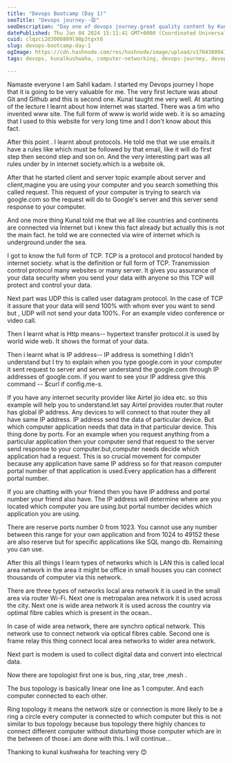 ```yaml
---
title: "Devops Bootcamp (Day 1)"
seoTitle: "Devops journey--😧"
seoDescription: "Day one of devops journey.great quality content by Kunal kushwaha.i gain some knowledge from it."
datePublished: Thu Jan 04 2024 15:11:41 GMT+0000 (Coordinated Universal Time)
cuid: clqzci2d3000809l90p3tgxt6
slug: devops-bootcamp-day-1
ogImage: https://cdn.hashnode.com/res/hashnode/image/upload/v1704380941466/b3a119dd-1356-45b3-8be3-31ace86408ca.jpeg
tags: devops, kunalkushwaha, computer-networking, devops-journey, devops-bootcamp

---
```


Namaste everyone I am Sahil kadam. I started my Devops journey I hope that it is going to be very valuable for me. The very first lecture was about Git and Github and this is second one. Kunal taught me very well. At starting of the lecture I learnt about how internet was started. There was a tim who invented www site. The full form of www is world wide web. it is so amazing that I used to this website for very long time and I don't know about this fact.

After this point . I learnt about protocols. He told me that we use emails.it have a rules like which must be followed by that email, like it will do first step then second step and son on. And the very interesting part was all rules under by in internet society.which is a website ok.

After that he started client and server topic example about server and client,magine you are using your computer and you search something this called request. This request of your computer is trying to search via google.com so the request will do to Google's server and this server send response to your computer.

And one more thing Kunal told me that we all like countries and continents are connected via Internet but i knew this fact already but actually this is not the main fact. he told we are connected via wire of internet which is underground.under the sea.

I got to know the full form of TCP. TCP is a protocol and protocol handed by internet society. what is the definition or full form of TCP. Transmission control protocol many websites or many server. It gives you assurance of your data security when you send your data with anyone so this TCP will protect and control your data.

Next part was UDP this is called user datagram protocol. In the case of TCP it assure that your data will send 100% with whom ever you want to send but , UDP will not send your data 100%. For an example video conference or video call.

Then I learnt what is Http means-- hypertext transfer protocol.it is used by world wide web. It shows the format of your data.

Then i learnt what is IP address-- IP address is something I didn't understand but I try to explain when you type google.com in your computer it sent request to server and server understand the google.com through IP addresses of google.com. if you want to see your IP address give this command -- $curl if config.me-s.

If you have any internet security provider like Airtel jio idea etc. so this example will help you to understand.let say Airtel provides router.that router has global IP address. Any devices to will connect to that router they all have same IP address. IP address send the data of particular device. But which computer application needs that data in that particular device. This thing done by ports. For an example when you request anything from a particular application then your computer send that request to the server send response to your computer.but,computer needs decide which application had a request. This is so crucial movement for computer because any application have same IP address so for that reason computer portal number of that application is used.Every application has a different portal number.

If you are chatting with your friend then you have IP address and portal number your friend also have. The IP address will determine where are you located which computer you are using.but portal number decides which application you are using.

There are reserve ports number 0 from 1023. You cannot use any number between this range for your own application and from 1024 to 49152 these are also reserve but for specific applications like SQL mango db. Remaining you can use.

After this all things I learn types of networks which is LAN this is called local area network in the area it might be office in small houses you can connect thousands of computer via this network.

There are three types of networks local area network it is used in the small area via router Wi-Fi. Next one is metropalan area network it is used across the city. Next one is wide area network it is used across the country via optimal fibre cables which is present in the ocean..

In case of wide area network, there are synchro optical network. This network use to connect network via optical fibres cable. Second one is frame relay this thing connect local area networks to wider area network.

Next part is modem is used to collect digital data and convert into electrical data.

Now there are topologist first one is bus, ring ,star, tree ,mesh .

The bus topology is basically linear one line as 1 computer. And each computer connected to each other.

Ring topology it means the network size or connection is more likely to be a ring a circle every computer is connected to which computer but this is not similar to bus topology because bus topology there highly chances to connect different computer without disturbing those computer which are in the between of those.i am done with this. I will continue...

Thanking to kunal kushwaha for teaching very 😊